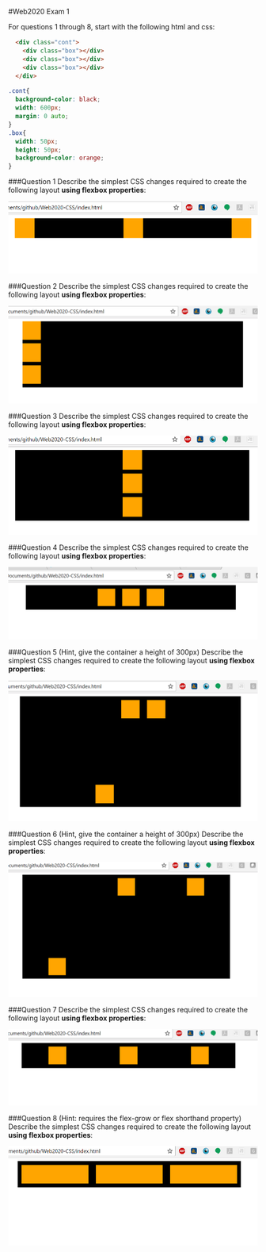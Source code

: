 #Web2020 Exam 1

For questions 1 through 8, start with the following html and css:

```html
  <div class="cont">
    <div class="box"></div>
    <div class="box"></div>
    <div class="box"></div>
  </div>
```

```css
.cont{
  background-color: black;
  width: 600px;
  margin: 0 auto;
}
.box{
  width: 50px;
  height: 50px;
  background-color: orange;
}
```

###Question 1
Describe the simplest CSS changes required to create the following layout **using flexbox properties**:

![Question 1](q1.png)
<!-- 
.cont{
  background-color: black;
  width: 600px;
  margin: 0 auto;
  display: flex;
  justify-content: space-between;
}
.box{
  width: 50px;
  height: 50px;
  background-color: orange;
} -->


###Question 2
Describe the simplest CSS changes required to create the following layout **using flexbox properties**:

![Question 2](q2.png)

 <!-- .cont{
  background-color: black;
  width: 600px;
  margin: 0 auto;
  display:flex;
  flex-direction: column;  
}
.box{
  width: 50px;
  height: 50px;
  background-color: orange;
  margin-bottom: 10px;
  
}  -->


###Question 3
Describe the simplest CSS changes required to create the following layout **using flexbox properties**:

![Question 3](q3.png)

<!-- .cont{
  background-color: black;
  width: 600px;
  margin: 0 auto;
  display:flex;
  flex-direction: column;
  align-items: center;
 
}
.box{
  width: 50px;
  height: 50px;
  background-color: orange;
  margin-bottom: 10px;
  

} -->

###Question 4
Describe the simplest CSS changes required to create the following layout **using flexbox properties**:

![Question 4](q4.png)
<!-- 
.cont{
    background-color: black;
    width: 600px;
    margin: 0 auto;
    display:flex;
    flex-direction: row;
    justify-content: center;
   
}
  .box{
    width: 50px;
    height: 50px;
    background-color: orange;
    margin: 10px;
    

  }

 

///

<!--  -->
###Question 5
(Hint, give the container a height of 300px)
Describe the simplest CSS changes required to create the following layout **using flexbox properties**:

![Question 5](q5.png)

<!-- 
.cont{
  background-color: black;
  width: 600px;
  height: 300px;
  margin: 0 auto;
  display: flex;
  flex-direction: row;
  justify-content: center;
}
.box{
  width: 50px;
  height: 50px;
  background-color: orange;
  margin: 10px;
}

#one {
  display: flex;
  align-self: flex-end;
} -->

###Question 6
(Hint, give the container a height of 300px)
Describe the simplest CSS changes required to create the following layout **using flexbox properties**:

![Question 6](q6.png)

<!-- .cont{
  background-color: black;
  width: 600px;
  height: 300px;
  margin: 0 auto;
  display: flex;
  flex-direction: row;
  justify-content: space-around;

}
.box{
  width: 50px;
  height: 50px;
  background-color: orange;
  margin: 10px;
}

#one {
  display: flex;
  align-self: flex-end;
} -->



###Question 7
Describe the simplest CSS changes required to create the following layout **using flexbox properties**:

![Question 7](q7.png)

<!-- .cont{
  background-color: black;
  width: 600px;
  margin: 0 auto;
  display: flex;
  justify-content: space-around;
  
}
.box{
  width: 50px;
  height: 50px;
  background-color: orange;
  margin: 10px;
} -->




###Question 8
(Hint: requires the flex-grow or flex shorthand property)
Describe the simplest CSS changes required to create the following layout **using flexbox properties**:

![Question 8](q8.png)
<!-- 

.cont{
  background-color: black;
  width: 600px;
  margin: 0 auto;
  display: flex;
 
  
}
.box{
  width: 50px;
  height: 50px;
  background-color: orange;
  margin: 10px;
  flex-basis: 30%;
}
 -->
